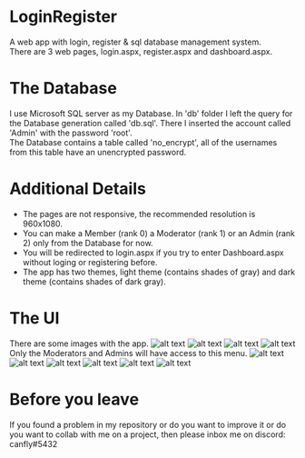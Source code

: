 # LoginRegister
A web app with login, register &amp; sql database management system.  
There are 3 web pages, login.aspx, register.aspx and dashboard.aspx.
# The Database
I use Microsoft SQL server as my Database. In 'db' folder I left the query for the Database generation called 'db.sql'.
There I inserted the account called 'Admin' with the password 'root'.  
The Database contains a table called 'no_encrypt', all of the usernames from this table have an unencrypted password.
# Additional Details
- The pages are not responsive, the recommended resolution is 960x1080.
- You can make a Member (rank 0) a Moderator (rank 1) or an Admin (rank 2) only from the Database for now.
- You will be redirected to login.aspx if you try to enter Dashboard.aspx without loging or registering before.
- The app has two themes, light theme (contains shades of gray) and dark theme (contains shades of dark gray).
# The UI
There are some images with the app.
![alt text](https://github.com/ClaudiuBrandusa/LoginRegister/blob/images/images/0.PNG)
![alt text](https://github.com/ClaudiuBrandusa/LoginRegister/blob/images/images/1.PNG)
![alt text](https://github.com/ClaudiuBrandusa/LoginRegister/blob/images/images/2.PNG)
![alt text](https://github.com/ClaudiuBrandusa/LoginRegister/blob/images/images/3.PNG)
Only the Moderators and Admins will have access to this menu.
![alt text](https://github.com/ClaudiuBrandusa/LoginRegister/blob/images/images/4.PNG)
![alt text](https://github.com/ClaudiuBrandusa/LoginRegister/blob/images/images/5.PNG)
![alt text](https://github.com/ClaudiuBrandusa/LoginRegister/blob/images/images/6.PNG)
![alt text](https://github.com/ClaudiuBrandusa/LoginRegister/blob/images/images/7.PNG)
![alt text](https://github.com/ClaudiuBrandusa/LoginRegister/blob/images/images/8.PNG)
![alt text](https://github.com/ClaudiuBrandusa/LoginRegister/blob/images/images/9.PNG)
# Before you leave
If you found a problem in my repository or do you want to improve it or do you want to collab with me on a project, then please inbox me on discord: canfly#5432
